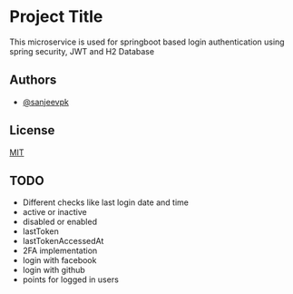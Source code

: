 
# Project Title

This microservice is used for springboot based login
authentication using spring security, JWT and H2 Database

## Authors

- [@sanjeevpk](https://www.github.com/sanjeevpk)

  
## License

[MIT](https://choosealicense.com/licenses/mit/)

## TODO

- Different checks like last login date and time
- active or inactive
- disabled or enabled
- lastToken
- lastTokenAccessedAt
- 2FA implementation
- login with facebook
- login with github
- points for logged in users
	

  